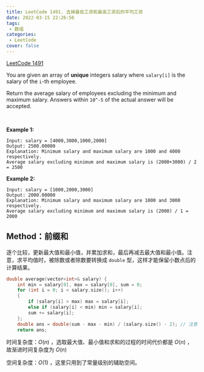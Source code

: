 ```yaml
---
title: LeetCode 1491. 去掉最低工资和最高工资后的平均工资
date: 2022-03-15 22:26:56
tags:
 - 数组
categories:
 - LeetCode
cover: false
---
```


[LeetCode 1491](https://leetcode-cn.com/problems/average-salary-excluding-the-minimum-and-maximum-salary/)

You are given an array of **unique** integers salary where `salary[i]` is the salary of the `i`-th employee.

Return the average salary of employees excluding the minimum and maximum salary. Answers within `10^-5` of the actual answer will be accepted.

 

**Example 1:**

    Input: salary = [4000,3000,1000,2000]
    Output: 2500.00000
    Explanation: Minimum salary and maximum salary are 1000 and 4000 respectively.
    Average salary excluding minimum and maximum salary is (2000+3000) / 2 = 2500


**Example 2:**

    Input: salary = [1000,2000,3000]
    Output: 2000.00000
    Explanation: Minimum salary and maximum salary are 1000 and 3000 respectively.
    Average salary excluding minimum and maximum salary is (2000) / 1 = 2000



## Method：前缀和

逐个比较，更新最大值和最小值，并累加求和，最后再减去最大值和最小值。注意，求平均值时，被除数或者除数要转换成 `double` 型，这样才能保留小数点后的计算结果。

```cpp
double average(vector<int>& salary) {
    int min = salary[0], max = salary[0], sum = 0;
    for (int i = 0; i < salary.size(); i++)
    {
        if (salary[i] > max) max = salary[i];
        else if (salary[i] < min) min = salary[i];
        sum += salary[i];
    };
    double ans = double(sum - max - min) / (salary.size() - 2); // 注意这里被除数或除数要变成double型
    return ans;
```


时间复杂度：$O(n)$ ，选取最大值、最小值和求和的过程的时间代价都是 $O(n)$ ，故渐进时间复杂度为 $O(n)$

空间复杂度：$O(1)$ ，这里只用到了常量级别的辅助空间。